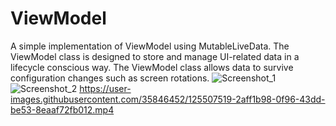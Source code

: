 # ViewModel
A simple implementation of ViewModel using MutableLiveData.
The ViewModel class is designed to store and manage UI-related data in a lifecycle conscious way. The ViewModel class allows data to survive configuration changes such as screen rotations.
![Screenshot_1](https://user-images.githubusercontent.com/35846452/125507298-4eb917d0-8e4a-426c-847e-a12aeb7d125a.jpg)
![Screenshot_2](https://user-images.githubusercontent.com/35846452/125507417-7fb4df80-7743-43e9-9f4b-9932d13c68ec.jpg)
https://user-images.githubusercontent.com/35846452/125507519-2aff1b98-0f96-43dd-be53-8eaaf72fb012.mp4
